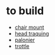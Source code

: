 # to build
- [chair mount](chair_mount/description.md)
- [head traquing](head_tracker/descriptife.md)
- [palonier]()
- [trottle]()